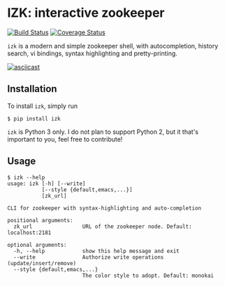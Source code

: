 # IZK: interactive zookeeper

[![Build Status](https://travis-ci.org/brouberol/izk.svg?branch=master)](https://travis-ci.org/brouberol/izk) [![Coverage Status](https://coveralls.io/repos/github/brouberol/izk/badge.svg?branch=brouberol%2Fcoverage)](https://coveralls.io/github/brouberol/izk?branch=brouberol%2Fcoverage)

`izk` is a modern and simple zookeeper shell, with autocompletion, history search, vi bindings, syntax highlighting and pretty-printing.

[![asciicast](https://asciinema.org/a/Cw1yNF3lu9Qkgqtg4n9jzvj54.png)](https://asciinema.org/a/Cw1yNF3lu9Qkgqtg4n9jzvj54?t=02)


## Installation

To install `izk`, simply run

```shell
$ pip install izk
```

`izk` is Python 3 only. I do not plan to support Python 2, but it that's important to you, feel free to contribute!

## Usage

```
$ izk --help
usage: izk [-h] [--write]
           [--style {default,emacs,...}]
           [zk_url]

CLI for zookeeper with syntax-highlighting and auto-completion

positional arguments:
  zk_url                URL of the zookeeper node. Default: localhost:2181

optional arguments:
  -h, --help            show this help message and exit
  --write               Authorize write operations (update/insert/remove)
  --style {default,emacs,...}
                        The color style to adopt. Default: monokai
```
